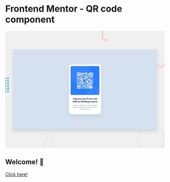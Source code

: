 # Frontend Mentor - QR code component

![Design preview for the QR code component coding challenge](./design/desktop-preview.jpg)

## Welcome! 👋
[Click here!](https://qr-code-component-jiment4.netlify.app/ "Click here!")


